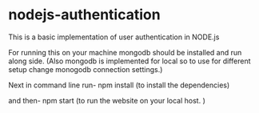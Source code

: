 # nodejs-authentication

This is a basic implementation of user authentication in  NODE.js

For running this on your machine mongodb should be installed and run along side.
(Also mongodb is implemented for local so to use for different setup change monogodb connection settings.)

Next in command line run-  npm install
(to install the dependencies)

and then-  npm start 
(to run the website on your local host. )

